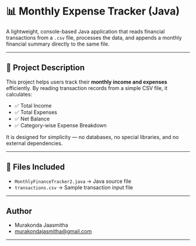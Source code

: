 # 📊 Monthly Expense Tracker (Java)

A lightweight, console-based Java application that reads financial transactions from a `.csv` file, processes the data, and appends a monthly financial summary directly to the same file.

---

## 📝 Project Description

This project helps users track their **monthly income and expenses** efficiently. By reading transaction records from a simple CSV file, it calculates:

- ✅ Total Income  
- ✅ Total Expenses  
- ✅ Net Balance  
- ✅ Category-wise Expense Breakdown  

It is designed for simplicity — no databases, no special libraries, and no external dependencies.

---

## 📂 Files Included

- `MonthlyFinanceTracker2.java` → Java source file  
- `transactions.csv` → Sample transaction input file

---


## Author

- Murakonda Jaasmitha
- murakondajasmitha@gmail.com
---

